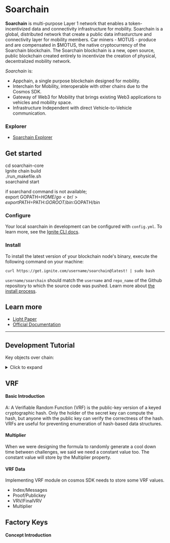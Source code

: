 # Soarchain
**Soarchain** is multi-purpose Layer 1 network that enables a token-incentivized data and connectivity infrastructure for mobility.
​Soarchain is a global, distributed network that create a public data infrasturcture and connectivity layer for mobility members. 
Car miners - MOTUS - produce and are compensated in $MOTUS, the native cryptocurrency of the Soarchain blockchain. The Soarchain blockchain is a new, open source, public blockchain created entirely to incentivize the creation of physical, decentralized mobility network.

*Soarchain* is:
* Appchain, a single purpose blockchain designed for mobility.
* Interchain for Mobility, interoperable with other chains due to the Cosmos SDK.
* Gateway of Web3 for Mobility that brings existing Web3 applications to vehicles and mobility space.
* Infrastructure Independent with direct Vehicle-to-Vehicle communication.

### Explorer
- [Soarchain Explorer](https://explorer.soarchain.com/soar)

## Get started
cd soarchain-core <br />
Ignite chain build <br />
./run_makefile.sh  <br />
soarchaind start 

if soarchand command is not available; <br />
export GOPATH=$HOME/go <br />
export PATH=$PATH:$GOROOT/bin:$GOPATH/bin

### Configure

Your local soarchain in development can be configured with `config.yml`. To learn more, see the [Ignite CLI docs](https://docs.ignite.com).

### Install
To install the latest version of your blockchain node's binary, execute the following command on your machine:

```
curl https://get.ignite.com/username/soarchain@latest! | sudo bash
```
`username/soarchain` should match the `username` and `repo_name` of the Github repository to which the source code was pushed. Learn more about [the install process](https://github.com/allinbits/starport-installer).

## Learn more
- [Light Paper](https://www.soarchain.com/lightpaper)
- [Official Documentation](https://docs.soarchain.com/)


---
## Development Tutorial

Key objects over chain:

<details><summary>Click to expand</summary>

- [VRF](https://github.com/soar-robotics/soarchain-core/blob/dev/x/poa/keeper/createVRF.go)
  - [Basic Introduction](#basic-introduction)
  - [Multiplier](#multiplier)
  - [VRF Data](#basic-introduction)
- [Factory Keys](https://github.com/soar-robotics/soarchain-core/blob/refactor/VRF/x/poa/keeper/factory_keys.go)
  - [Concept Introduction](#concept-introduction)
    - [](#bitcoin)
      - [](#hyperledger)

</details>

## VRF

#### Basic Introduction

A: A Verifiable Random Function (VRF) is the public-key version of a keyed cryptographic hash. Only the holder of the secret key can compute the hash, but anyone with the public key can verify the correctness of the hash. VRFs are useful for preventing enumeration of hash-based data structures.

#### Multiplier

When we were designing the formula to randomly generate a cool down time between challenges, we said we need a constant value too. The constant value will store by the Multiplier property.

#### VRF Data

Implementing VRF module on cosmos SDK needs to store some VRF values. 
- Index/Messages
- Proof/Publickey
- VRV/FinalVRV
- Multiplier


## Factory Keys
#### Concept Introduction



